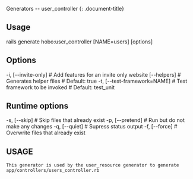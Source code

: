 Generators -- user\_controller
{: .document-title}


## Usage

    

  rails generate hobo:user_controller [NAME=users] [options]


## Options

    

  -i, [--invite-only]          # Add features for an invite only website
      [--helpers]              # Generates helper files
                               # Default: true
  -t, [--test-framework=NAME]  # Test framework to be invoked
                               # Default: test_unit


## Runtime options

    

  -s, [--skip]     # Skip files that already exist
  -p, [--pretend]  # Run but do not make any changes
  -q, [--quiet]    # Supress status output
  -f, [--force]    # Overwrite files that already exist


## USAGE

    

    This generator is used by the user_resource generator to generate
    app/controllers/users_controller.rb
